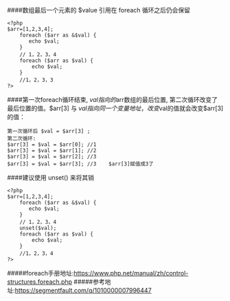 ####数组最后一个元素的 $value 引用在 foreach 循环之后仍会保留
```
<?php
$arr=[1,2,3,4];
    foreach ($arr as &$val) {
       echo $val;
    }
    // 1，2，3，4
    foreach ($arr as $val) {
        echo $val;
    } 
    //1，2，3，3
?>
```
####第一次foreach循环结束, $val指向的$arr数组的最后位置, 第二次循环改变了最后位置的值。$arr[3] 与 $val 指向同一个变量地址，改变$val的值就会改变$arr[3]的值：

```
第一次循环后 $val = $arr[3] ;   
第二次循环:
$arr[3] = $val = $arr[0]; //1
$arr[3] = $val = $arr[1]; //2
$arr[3] = $val = $arr[2]; //3
$arr[3] = $val = $arr[3]; //3    $arr[3]赋值成3了
```
####建议使用 unset() 来将其销

```
<?php
$arr=[1,2,3,4];
    foreach ($arr as &$val) {
       echo $val;
    }
    // 1，2，3，4
    unset($val);
    foreach ($arr as $val) {
        echo $val;
    } 
    //1，2，3，4
?>
```
#####foreach手册地址:https://www.php.net/manual/zh/control-structures.foreach.php
#####参考地址:https://segmentfault.com/q/1010000007996447